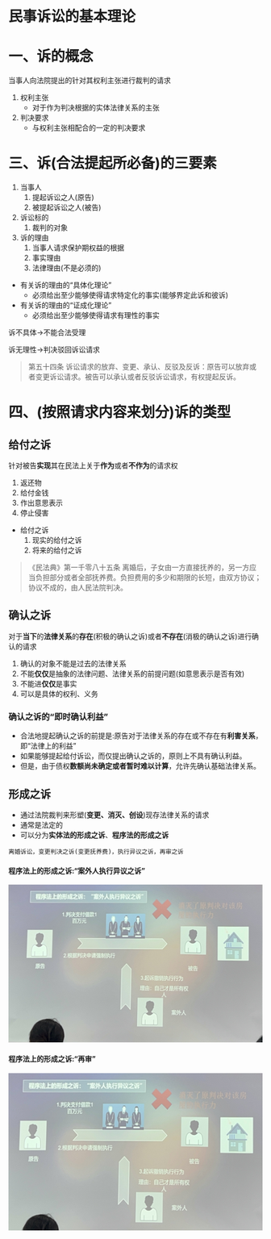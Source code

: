 # 民事诉讼的基本理论
# 一、诉的概念
当事人向法院提出的针对其权利主张进行裁判的请求
1. 权利主张
   - 对于作为判决根据的实体法律关系的主张
2. 判决要求
   - 与权利主张相配合的一定的判决要求
# 三、诉(合法提起所必备)的三要素
1. 当事人
   1. 提起诉讼之人(原告)
   2. 被提起诉讼之人(被告)
2. 诉讼标的
   1. 裁判的对象
3. 诉的理由
   1. 当事人请求保护期权益的根据
   2. 事实理由
   3. 法律理由(不是必须的) 
- 有关诉的理由的“具体化理论”
  - 必须给出至少能够使得请求特定化的事实(能够界定此诉和彼诉)
- 有关诉的理由的“证成化理论”
  - 必须给出至少能够使得请求有理性的事实

诉不具体→不能合法受理

诉无理性→判决驳回诉讼请求
>第五十四条 诉讼请求的放弃、变更、承认、反驳及反诉：原告可以放弃或者变更诉讼请求。被告可以承认或者反驳诉讼请求，有权提起反诉。
# 四、(按照请求内容来划分)诉的类型
## 给付之诉
针对被告**实现**其在民法上关于**作为**或者**不作为**的请求权
1. 返还物
2. 给付金钱
3. 作出意思表示
4. 停止侵害
- 给付之诉
  1. 现实的给付之诉
  2. 将来的给付之诉
>《民法典》第一千零八十五条 离婚后，子女由一方直接抚养的，另一方应当负担部分或者全部抚养费。负担费用的多少和期限的长短，由双方协议；协议不成的，由人民法院判决。
## 确认之诉
对于**当下**的**法律关系**的**存在**(积极的确认之诉)或者**不存在**(消极的确认之诉)进行确认的请求
1. 确认的对象不能是过去的法律关系
2. 不能**仅仅**是抽象的法律问题、法律关系的前提问题(如意思表示是否有效)
3. 不能进**仅仅**是事实
4. 可以是具体的权利、义务
### 确认之诉的“即时确认利益”
- 合法地提起确认之诉的前提是:原告对于法律关系的存在或不存在有**利害关系**，即“法律上的利益”
- 如果能够提起给付诉讼，而仅提出确认之诉的，原则上不具有确认利益。
- 但是，由于债权**数额尚未确定或者暂时难以计算**，允许先确认基础法律关系。
## 形成之诉
- 通过法院裁判来形塑(**变更、消灭、创设**)现存法律关系的请求
- 通常是法定的
- 可以分为**实体法的形成之诉**、**程序法的形成之诉**
~~~
离婚诉讼，变更判决之诉(变更抚养费)，执行异议之诉，再审之诉
~~~
#### 程序法上的形成之诉:“案外人执行异议之诉”
![图示](./img/20240311-7.jpg)
#### 程序法上的形成之诉:“再审”
![图示](./img/20240311-8.jpg)